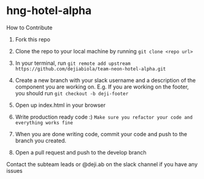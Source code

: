# hng-hotel-alpha

How to Contribute

1. Fork this repo
2. Clone the repo to your local machine by running `git clone <repo url>`
3. In your terminal,
   run `git remote add upstream https://github.com/dejiabiola/team-neon-hotel-alpha.git`

4. Create a new branch with your slack username and a description of the component you are working on. E.g. If you are working on the footer, you should run `git checkout -b deji-footer`
5. Open up index.html in your browser
6. Write production ready code :) `Make sure you refactor your code and everything works fine`
7. When you are done writing code, commit your code and push to the branch you created.
8. Open a pull request and push to the develop branch

Contact the subteam leads or @deji.ab on the slack channel if you have any issues
